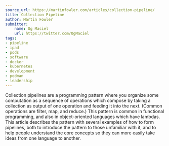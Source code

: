 ```yaml
---
source_url: https://martinfowler.com/articles/collection-pipeline/
title: Collection Pipeline
author: Martin Fowler
submitter:
    name: Og Maciel
    url: https://twitter.com/OgMaciel
tags:
- pipeline
- ipad
- pods
- software
- docker
- kubernetes
- development
- podman
- leadership
---
```


Collection pipelines are a programming pattern where you organize some computation as a sequence of operations which compose by taking a collection as output of one operation and feeding it into the next. (Common operations are filter, map, and reduce.) This pattern is common in functional programming, and also in object-oriented languages which have lambdas. This article describes the pattern with several examples of how to form pipelines, both to introduce the pattern to those unfamiliar with it, and to help people understand the core concepts so they can more easily take ideas from one language to another.
